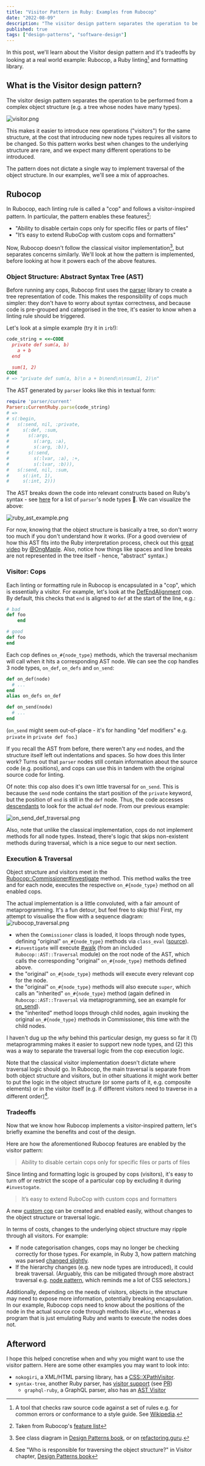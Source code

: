 ```yaml
---
title: "Visitor Pattern in Ruby: Examples from Rubocop"
date: "2022-08-09"
description: "The visitor design pattern separates the operation to be performed from the object structure. We look at a concrete implementation in Rubocop, a Ruby linting and formatting library."
published: true
tags: ["design-patterns", "software-design"]
---
```

 In this post, we'll learn about the Visitor design pattern and it's tradeoffs by looking at a real world example: Rubocop, a Ruby linting[^2] and formatting library.
 
[^2]: A tool that checks raw source code against a set of rules e.g. for common errors or conformance to a style guide. See [Wikipedia](https://en.m.wikipedia.org/wiki/Lint_(software)).

## What is the Visitor design pattern?
The visitor design pattern separates the operation to be performed from a complex object structure (e.g. a tree whose nodes have many types).

![visitor.png](./visitor.png)

This makes it easier to introduce new operations ("visitors") for the same structure, at the cost that introducing new node types requires all visitors to be changed. So this pattern works best when changes to the underlying structure are rare, and we expect many different operations to be introduced.

The pattern does not dictate a single way to implement traversal of the object structure. In our examples, we'll see a mix of approaches.

## Rubocop
In Rubocop, each linting rule is called a "cop" and follows a visitor-inspired pattern. In particular, the pattern enables these features[^3]:

[^3]: Taken from Rubocop's [feature list](https://docs.rubocop.org/rubocop/1.33/index.html)
- "Ability to disable certain cops only for specific files or parts of files"
- "It’s easy to extend RuboCop with custom cops and formatters"

Now, Rubocop doesn't follow the classical visitor implementation[^4], but separates concerns similarly. We'll look at how the pattern is implemented, before looking at how it powers each of the above features.

[^4]: See class diagram in [Design Patterns book](https://www.amazon.com/Design-Patterns-Object-Oriented-Addison-Wesley-Professional-ebook/dp/B000SEIBB8), or on [refactoring.guru](https://refactoring.guru/design-patterns/visitor#structure).

### Object Structure: Abstract Syntax Tree (AST)
Before running any cops, Rubocop first uses the [parser](https://github.com/whitequark/parser) library to create a tree representation of code. This makes the responsibility of cops much simpler: they don't have to worry about syntax correctness, and because code is pre-grouped and categorised in the tree, it's easier to know when a linting rule should be triggered.

Let's look at a simple example (try it in `irb`!):
```ruby
code_string = <<~CODE
  private def sum(a, b)
    a + b
  end

  sum(1, 2)
CODE
# => "private def sum(a, b)\n a + b\nend\n\nsum(1, 2)\n"
```

The AST generated by `parser` looks like this in textual form:
```ruby
require 'parser/current'
Parser::CurrentRuby.parse(code_string)
# =>
# s(:begin,
#   s(:send, nil, :private,
#     s(:def, :sum,
#       s(:args,
#         s(:arg, :a),
#         s(:arg, :b)),
#       s(:send,
#         s(:lvar, :a), :+,
#         s(:lvar, :b))),
#   s(:send, nil, :sum,
#     s(:int, 1),
#     s(:int, 2)))
```

The AST breaks down the code into relevant constructs based on Ruby's syntax - see [here](https://github.com/whitequark/parser/blob/master/doc/AST_FORMAT.md) for a list of `parser`'s node types 🤯. We can visualize the above:

![ruby_ast_example.png](./ruby_ast_example.png)

For now, knowing that the object structure is basically a tree, so don't worry too much if you don't understand how it works. (For a good overview of how this AST fits into the Ruby interpretation process, check out this [great video](https://youtu.be/ySuMOEVLaMw) by [@OngMaple](https://twitter.com/OngMaple). Also, notice how things like spaces and line breaks are not represented in the tree itself - hence, "abstract" syntax.)

### Visitor: Cops
Each linting or formatting rule in Rubocop is encapsulated in a "cop", which is essentially a visitor. For example, let's look at the [DefEndAlignment](https://github.com/rubocop/rubocop/blob/master/lib/rubocop/cop/layout/def_end_alignment.rb) cop. By default, this checks that `end` is aligned to `def` at the start of the line, e.g.:
```ruby
# bad
def foo
    end

# good
def foo
end
```

 Each cop defines `on_#{node_type}` methods, which the traversal mechanism will call when it hits a corresponding AST node. We can see the cop handles 3 node types, `on_def`, `on_defs` and `on_send`:
```ruby
def on_def(node)
  # ...
end
alias on_defs on_def

def on_send(node)
  # ...
end
```

(`on_send` might seem out-of-place - it's for handling "def modifiers" e.g. `private` in `private def foo`.)

If you recall the AST from before, there weren't any `end` nodes, and the structure itself left out indentations and spaces. So how does this linter work? Turns out that `parser` nodes still contain information about the source code (e.g. positions), and cops can use this in tandem with the original source code for linting.

Of note: this cop also does it's own little traversal for `on_send`. This is because the `send` node contains the start position of the `private` keyword, but the position of `end` is still in the  `def` node. Thus, the code accesses [descendants](https://github.com/rubocop/rubocop/blob/133ffce3d3179f6cf2d7750da2a2da0add8c7e41/lib/rubocop/cop/layout/def_end_alignment.rb#L51) to look for the actual `def` node. From our previous example:

![on_send_def_traversal.png](./on_send_def_traversal.png)

Also, note that unlike the classical implementation, cops do not implement methods for all node types. Instead, there's logic that skips non-existent methods during traversal, which is a nice segue to our next section.

### Execution & Traversal
Object structure and visitors meet in the [Rubocop::Commissioner#investigate](https://github.com/rubocop/rubocop/blob/2fe4b1a6faca23adff13e1bbff6ecf5b66c6447b/lib/rubocop/cop/commissioner.rb#L79-L93) method. This method walks the tree and for each node, executes the respective `on_#{node_type}` method on all enabled cops.

The actual implementation is a little convoluted, with a fair amount of metaprogramming. It's a fun detour, but feel free to skip this! First, my attempt to visualise the flow with a sequence diagram:
![rubocop_traversal.png](./rubocop_traversal.png)
- when the `Commissioner` class is loaded, it loops through node types, defining "original" `on_#{node_type}` methods via `class_eval` ([source](https://github.com/rubocop/rubocop/blob/2fe4b1a6faca23adff13e1bbff6ecf5b66c6447b/lib/rubocop/cop/commissioner.rb#L59-L76)).
- `#investigate` will execute [#walk](https://github.com/rubocop/rubocop-ast/blob/5b53037d322275cdd5082e4164f976146cc6c014/lib/rubocop/ast/traversal.rb#L17-L22) (from an included `Rubocop::AST::Traversal` module) on the root node of the AST, which calls the corresponding "original" `on_#{node_type}` methods defined above.
- the "original" `on_#{node_type}` methods will execute every relevant cop for the node.
- the "original" `on_#{node_type}` methods will also execute `super`, which calls an "inherited" `on_#{node_type}` method (again defined in `Rubocop::AST::Traversal` via metaprogramming, see an example for [on_send](https://github.com/rubocop/rubocop-ast/blob/5b53037d322275cdd5082e4164f976146cc6c014/lib/rubocop/ast/traversal.rb#L154-L160)).
- the "inherited" method loops through child nodes, again invoking the original `on_#{node_type}` methods in Commissioner, this time with the child nodes.

I haven't dug up the *why* behind this particular design, my guess so far it (1) metaprogramming makes it easier to support new node types, and (2) this was a way to separate the traversal logic from the cop execution logic.

Note that the classical visitor implementation doesn't dictate where traversal logic should go. In Rubocop, the main traversal is separate from both object structure and visitors, but in other situations it might work better to put the logic in the object structure (or some parts of it, e.g. composite elements) or in the visitor itself (e.g. if different visitors need to traverse in a different order)[^5].

[^5]: See "Who is responsible for traversing the object structure?" in Visitor chapter,  [Design Patterns book](https://www.amazon.com/Design-Patterns-Object-Oriented-Addison-Wesley-Professional-ebook/dp/B000SEIBB8)

### Tradeoffs
Now that we know how Rubocop implements a visitor-inspired pattern, let's briefly examine the benefits and cost of the design.

Here are how the aforementioned Rubocop features are enabled by the visitor pattern:

> Ability to disable certain cops only for specific files or parts of files

Since linting and formatting logic is grouped by cops (visitors), it's easy to turn off or restrict the scope of a particular cop by excluding it during `#investogate`.

> It’s easy to extend RuboCop with custom cops and formatters

A new [custom cop](https://docs.rubocop.org/rubocop/1.33/development.html) can be created and enabled easily, without changes to the object structure or traversal logic.

In terms of costs, changes to the underlying object structure may ripple through all visitors. For example:
- If node categorisation changes, cops may no longer be checking correctly for those types. For example, in Ruby 3, how pattern matching was parsed [changed slightly](https://github.com/rubocop/rubocop/pull/9873). 
- If the hierarchy changes (e.g. new node types are introduced), it could break traversal. (Arguably, this can be mitigated through more abstract traversal e.g. [node pattern](https://docs.rubocop.org/rubocop-ast/node_pattern.html), which reminds me a lot of CSS selectors.)

Additionally, depending on the needs of visitors, objects in the structure may need to expose more information, potentially breaking encapsulation. In our example, Rubocop cops need to know about the positions of the node in the actual source code through methods like `#loc`, whereas a program that is just emulating Ruby and wants to execute the nodes does not.

## Afterword
I hope this helped concretise when and why you might want to use the visitor pattern. Here are some other examples you may want to look into:
- `nokogiri`, a XML/HTML parsing library, has a [CSS::XPathVisitor](https://github.com/sparklemotion/nokogiri/blob/148bdf5edc1f9963274b57ae899b4f651b53315b/lib/nokogiri/css/xpath_visitor.rb).
- `syntax-tree`, another Ruby parser, has [visitor support](https://github.com/ruby-syntax-tree/syntax_tree/blob/main/lib/syntax_tree/visitor.rb) (see [PR](https://github.com/ruby-syntax-tree/syntax_tree/pull/40/files))
  - `graphql-ruby`, a GraphQL parser, also has an [AST Visitor](https://graphql-ruby.org/language_tools/visitor.html)

